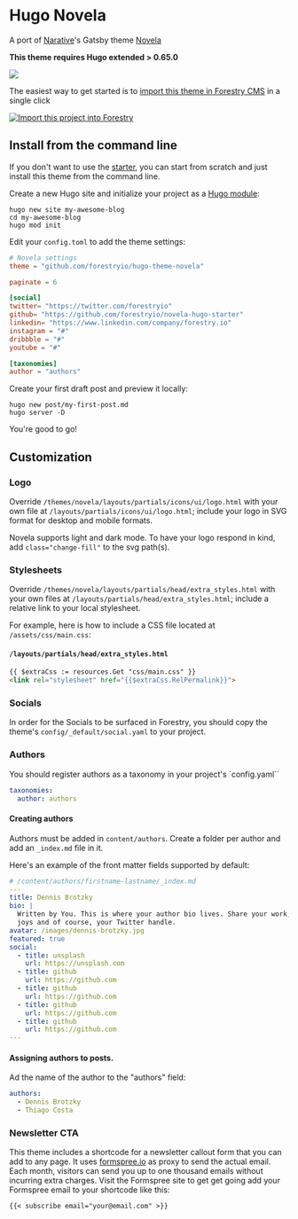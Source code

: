 # Hugo Novela

A port of [Narative](https://www.narative.co/)'s Gatsby theme [Novela](https://www.narative.co/labs/novela/)

**This theme requires Hugo extended > 0.65.0**

![](https://raw.githubusercontent.com/forestryio/hugo-theme-novela/master/images/tn.png)

The easiest way to get started is to [import this theme in Forestry CMS](https://app.forestry.io/quick-start?repo=forestryio/novela-hugo-starter&engine=hugo&version=0.81.0) in a single click

<a href="https://app.forestry.io/quick-start?repo=forestryio/novela-hugo-starter&engine=hugo&version=0.81.0">
    <img alt="Import this project into Forestry" src="https://assets.forestry.io/import-to-forestryK.svg" />
</a>

## Install from the command line

If you don't want to use the [starter](https://github.com/forestryio/novela-hugo-starter), you can start from scratch and just install this theme from the command line.

Create a new Hugo site and initialize your project as a [Hugo module](https://gohugo.io/hugo-modules/use-modules/):

```
hugo new site my-awesome-blog
cd my-awesome-blog
hugo mod init
```

Edit your `config.toml` to add the theme settings:

```toml
# Novela settings
theme = "github.com/forestryio/hugo-theme-novela"

paginate = 6

[social]
twitter= "https://twitter.com/forestryio"
github= "https://github.com/forestryio/novela-hugo-starter"
linkedin= "https://www.linkedin.com/company/forestry.io"
instagram = "#"
dribbble = "#"
youtube = "#"

[taxonomies]
author = "authors"

```

Create your first draft post and preview it locally:

```
hugo new post/my-first-post.md
hugo server -D
```

You're good to go!

## Customization

### Logo

Override `/themes/novela/layouts/partials/icons/ui/logo.html` with your own file at `/layouts/partials/icons/ui/logo.html`; include your logo in SVG format for desktop and mobile formats. 

Novela supports light and dark mode. To have your logo respond in kind, add `class="change-fill"` to the svg path(s).

### Stylesheets

Override `/themes/novela/layouts/partials/head/extra_styles.html` with your own files at `/layouts/partials/head/extra_styles.html`; include a relative link to your local stylesheet.

For example, here is how to include a CSS file located at `/assets/css/main.css`:

#### **`/layouts/partials/head/extra_styles.html`**

```html
{{ $extraCss := resources.Get "css/main.css" }}
<link rel="stylesheet" href="{{$extraCss.RelPermalink}}">
```

### Socials

In order for the Socials to be surfaced in Forestry, you should copy the theme's `config/_default/social.yaml` to your project.

### Authors

You should register authors as a taxonomy in your project's `config.yaml``

```yaml
taxonomies:
  author: authors
```

#### Creating authors

Authors must be added in `content/authors`.
Create a folder per author and add an `_index.md` file in it.

Here's an example of the front matter fields supported by default:

```yaml
# /content/authors/firstname-lastname/_index.md
---
title: Dennis Brotzky
bio: |
  Written by You. This is where your author bio lives. Share your work, your
  joys and of course, your Twitter handle.
avatar: /images/dennis-brotzky.jpg
featured: true
social:
  - title: unsplash
    url: https://unsplash.com
  - title: github
    url: https://github.com
  - title: github
    url: https://github.com
  - title: github
    url: https://github.com
  - title: github
    url: https://github.com
---
```

#### Assigning authors to posts.
Ad the name of the author to the "authors" field:

```yaml
authors:
  - Dennis Brotzky
  - Thiago Costa
```
### Newsletter CTA

This theme includes a shortcode for a newsletter callout form that you can add to any page. 
It uses [formspree.io](//formspree.io/) as proxy to send the actual email. Each month, visitors can send you up to one thousand emails without incurring extra charges. Visit the Formspree site to get get going add your Formspree email to your shortcode like this:

```
{{< subscribe email="your@email.com" >}}
```
